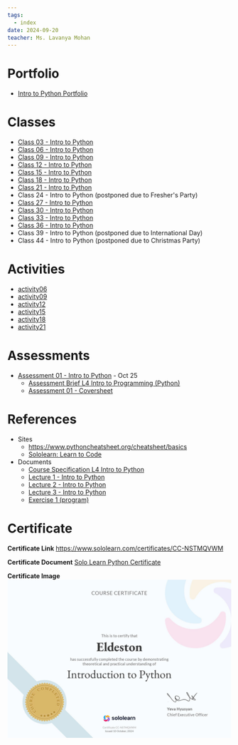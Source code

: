 ```yaml
---
tags:
  - index
date: 2024-09-20
teacher: Ms. Lavanya Mohan
---
```

# Portfolio
- [Intro to Python Portfolio](Intro%20to%20Python%20Portfolio.md)
# Classes
- [Class 03 - Intro to Python](Class%2003%20-%20Intro%20to%20Python.md)
- [Class 06 - Intro to Python](Class%2006%20-%20Intro%20to%20Python.md)
- [Class 09 - Intro to Python](Class%2009%20-%20Intro%20to%20Python.md)
- [Class 12 - Intro to Python](Class%2012%20-%20Intro%20to%20Python.md)
- [Class 15 - Intro to Python](Class%2015%20-%20Intro%20to%20Python.md)
- [Class 18 - Intro to Python](Class%2018%20-%20Intro%20to%20Python.md)
- [Class 21 - Intro to Python](Class%2021%20-%20Intro%20to%20Python.md)
- Class 24 - Intro to Python (postponed due to Fresher's Party)
- [Class 27 - Intro to Python](Class%2027%20-%20Intro%20to%20Python.md)
- [Class 30 - Intro to Python](Class%2030%20-%20Intro%20to%20Python.md)
- [Class 33 - Intro to Python](Class%2033%20-%20Intro%20to%20Python.md)
- [Class 36 - Intro to Python](Class%2036%20-%20Intro%20to%20Python.md)
- Class 39 - Intro to Python (postponed due to International Day)
- Class 44 - Intro to Python (postponed due to Christmas Party)
# Activities
- [activity06](Activity/Activity%2001%20-%20Intro%20to%20Python/activity06.py)
- [activity09](Activity/Activity%2001%20-%20Intro%20to%20Python/activity09.py)
- [activity12](Activity/Activity%2001%20-%20Intro%20to%20Python/activity12.py)
- [activity15](Activity/Activity%2001%20-%20Intro%20to%20Python/activity15.py)
- [activity18](Activity/Activity%2001%20-%20Intro%20to%20Python/activity18.py)
- [activity21](Activity/Activity%2001%20-%20Intro%20to%20Python/activity21.py)
# Assessments
- [Assessment 01 - Intro to Python](Assessments/Assessment%2001%20-%20Intro%20to%20Python/Assessment%2001%20-%20Intro%20to%20Python.md) - Oct 25
	- [Assessment Brief L4 Intro to Programming (Python)](Assessments/Assessment%2001%20-%20Intro%20to%20Python/Assessment%20Brief%20L4%20Intro%20to%20Python.docx)
	- [Assessment 01 - Coversheet](Assessments/Assessment%2001%20-%20Intro%20to%20Python/Assessment%2001%20-%20Coversheet.docx)
# References
- Sites
	- https://www.pythoncheatsheet.org/cheatsheet/basics
	- [Sololearn: Learn to Code](https://www.sololearn.com/en/learn/courses/python-introduction)
- Documents
	- [Course Specification L4 Intro to Python](Documents/Course%20Specification%20L4%20Intro%20to%20Python.pdf)
	- [Lecture 1 - Intro to Python](Documents/Lecture%201%20-%20Intro%20to%20Python.pptx)
	- [Lecture 2 - Intro to Python](Documents/Lecture%202%20-%20Intro%20to%20Python.pptx)
	- [Lecture 3 - Intro to Python](Documents/Lecture%203%20-%20Intro%20to%20Python.pptx)
	- [Exercise 1 (program)](Activity/Activity%2001%20-%20Intro%20to%20Python/Exercise%201%20(program).docx)
# Certificate
**Certificate Link**
https://www.sololearn.com/certificates/CC-NSTMQVWM

**Certificate Document**
[Solo Learn Python Certificate](Documents/Solo%20Learn%20Python%20Certificate.pdf)

**Certificate Image**
![Solo Learn Python Certificate](Documents/Solo%20Learn%20Python%20Certificate.jpg)